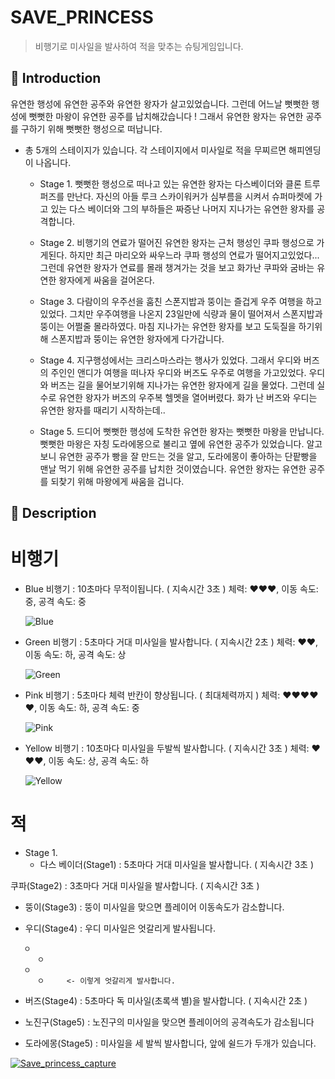 SAVE_PRINCESS
=============
> 비행기로 미사일을 발사하여 적을 맞추는 슈팅게임입니다.

📝 Introduction
------------
유연한 행성에 유연한 공주와 유연한 왕자가 살고있었습니다. 
그런데 어느날 뻣뻣한 행성에 뻣뻣한 마왕이 유연한 공주를 납치해갔습니다 ! 
그래서 유연한 왕자는 유연한 공주를 구하기 위해 뻣뻣한 행성으로 떠납니다.

+ 총 5개의 스테이지가 있습니다. 각 스테이지에서 미사일로 적을 무찌르면 해피엔딩이 나옵니다.

  - Stage 1.
뻣뻣한 행성으로 떠나고 있는 유연한 왕자는 다스베이더와 클론 트루퍼즈를 만난다. 자신의 아들 루크 스카이워커가 심부름을 시켜서 슈퍼마켓에 가고 있는 다스 베이더와 그의 부하들은 짜증난 나머지 지나가는 유연한 왕자를 공격합니다.

  - Stage 2.
비행기의 연료가 떨어진 유연한 왕자는 근처 행성인 쿠파 행성으로 가게된다.
하지만 최근 마리오와 싸우느라 쿠파 행성의 연료가 떨어지고있었다... 그런데 유연한 왕자가 연료를 몰래 챙겨가는 것을 보고 화가난 쿠파와 굼바는 유연한 왕자에게 싸움을 걸어온다.

  - Stage 3.
다람이의 우주선을 훔친 스폰지밥과 뚱이는 즐겁게 우주 여행을 하고 있었다.
그치만 우주여행을 나온지 23일만에 식량과 물이 떨어져서 스폰지밥과 뚱이는 어쩔줄 몰라하였다. 마침 지나가는 유연한 왕자를 보고 도둑질을 하기위해 스폰지밥과 뚱이는 유연한 왕자에게 다가갑니다.

  - Stage 4.
지구행성에서는 크리스마스라는 행사가 있었다. 그래서 우디와 버즈의 주인인 앤디가 여행을 떠나자 우디와 버즈도 우주로 여행을 가고있었다. 우디와 버즈는 길을 물어보기위해 지나가는 유연한 왕자에게 길을 물었다. 그런데 실수로 유연한 왕자가 버즈의 우주복 헬멧을 열어버렸다. 화가 난 버즈와 우디는 유연한 왕자를 때리기 시작하는데..

  - Stage 5.
드디어 뻣뻣한 행성에 도착한 유연한 왕자는 뻣뻣한 마왕을 만납니다.
뻣뻣한 마왕은 자칭 도라에몽으로 불리고 옆에 유연한 공주가 있었습니다.
알고보니 유연한 공주가 빵을 잘 만드는 것을 알고, 도라에몽이 좋아하는
단팥빵을 맨날 먹기 위해 유연한 공주를 납치한 것이였습니다.
유연한 왕자는 유연한 공주를 되찾기 위해 마왕에게 싸움을 겁니다.


:rocket: Description
-----------

# 비행기

- Blue 비행기 : 10초마다 무적이됩니다. ( 지속시간 3초 ) 
  체력: :heart::heart::heart:, 이동 속도: 중, 공격 속도: 중  
  
  ![Blue](https://user-images.githubusercontent.com/44610250/69218549-48b40e80-0bb4-11ea-97d2-1872fb52a1c3.gif)


- Green 비행기 : 5초마다 거대 미사일을 발사합니다. ( 지속시간 2초 ) 
  체력: :heart::heart:, 이동 속도: 하, 공격 속도: 상  
  
  ![Green](https://user-images.githubusercontent.com/44610250/69218546-48b40e80-0bb4-11ea-8413-faf292b21cf3.gif)


- Pink 비행기 : 5초마다 체력 반칸이 향상됩니다. ( 최대체력까지 ) 
  체력: :heart::heart::heart::heart::heart:, 이동 속도: 하, 공격 속도: 중  
  
  ![Pink](https://user-images.githubusercontent.com/44610250/69218544-481b7800-0bb4-11ea-95d5-2d717083bc64.gif)


- Yellow 비행기 : 10초마다 미사일을 두발씩 발사합니다. ( 지속시간 3초 ) 
  체력: :heart::heart::heart:, 이동 속도: 상, 공격 속도: 하  
  
  ![Yellow](https://user-images.githubusercontent.com/44610250/69218545-481b7800-0bb4-11ea-8d9d-ea198f1f4b21.gif)


# 적

- Stage 1.
  + 다스 베이더(Stage1) : 5초마다 거대 미사일을 발사합니다. ( 지속시간 3초 )  

쿠파(Stage2) : 3초마다 거대 미사일을 발사합니다. ( 지속시간 3초 )

- 뚱이(Stage3) : 뚱이 미사일을 맞으면 플레이어 이동속도가 감소합니다.

- 우디(Stage4) : 우디 미사일은 엇갈리게 발사됩니다.
```
   ㅇ
      ㅇ
   ㅇ
      ㅇ     <- 이렇게 엇갈리게 발사합니다.
```

- 버즈(Stage4) : 5초마다 독 미사일(초록색 별)을 발사합니다. ( 지속시간 2초 )

- 노진구(Stage5) : 노진구의 미사일을 맞으면 플레이어의 공격속도가 감소됩니다

- 도라에몽(Stage5) : 미사일을 세 발씩 발사합니다, 앞에 쉴드가 두개가 있습니다.

[![Save_princess_capture](https://user-images.githubusercontent.com/44610250/69220558-a77b8700-0bb8-11ea-9050-43e7483f89ae.png)](https://www.youtube.com/watch?v=gWnQVD03AXk&t=62s)


